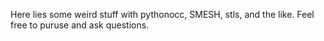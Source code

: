 Here lies some weird stuff with pythonocc, SMESH, stls, and the like. Feel free to puruse and ask questions.
